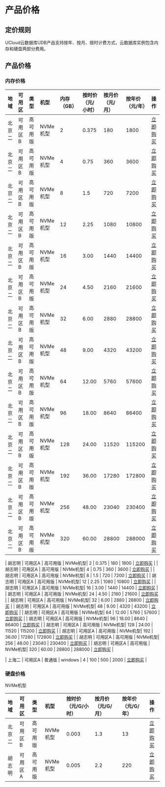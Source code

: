 # 产品价格

## 定价规则
UCloud云数据库UDB产品支持按年、按月、按时计费方式，云数据库实例包含内存和硬盘两部分费用。

## 产品价格

### 内存价格

<!-- udocs:price -->
| 地域 | 可用区 | 类型 | 机型 | 内存（GB） |  按时价（元/小时） | 按月价（元/月）| 按年价（元/年）| 操作 |
| :---- | :---- | :---- | :---- | :---- | :---- | :---- | :---- | :---- |
| 北京二 | 可用区B | 高可用版 | NVMe机型| 2 |  0.375  | 180 | 1800 | [立即购买](https://console.ucloud.cn/udb/mysql/create) |
| 北京二 | 可用区B | 高可用版 | NVMe机型| 4 |  0.75  | 360 | 3600 | [立即购买](https://console.ucloud.cn/udb/mysql/create) |
| 北京二 | 可用区B | 高可用版 | NVMe机型| 8 |  1.5  | 720 | 7200 | [立即购买](https://console.ucloud.cn/udb/mysql/create) |
| 北京二 | 可用区B | 高可用版 | NVMe机型| 12 |  2.25  | 1080 | 10800 | [立即购买](https://console.ucloud.cn/udb/mysql/create) |
| 北京二 | 可用区B | 高可用版 | NVMe机型| 16 |  3.00  | 1440 | 14400 | [立即购买](https://console.ucloud.cn/udb/mysql/create) |
| 北京二 | 可用区B | 高可用版 | NVMe机型| 24 |  4.50  | 2160 | 21600 | [立即购买](https://console.ucloud.cn/udb/mysql/create) |
| 北京二 | 可用区B | 高可用版 | NVMe机型| 32 |  6.00  | 2880 | 28800 | [立即购买](https://console.ucloud.cn/udb/mysql/create) |
| 北京二 | 可用区B | 高可用版 | NVMe机型| 48 |  9.00  | 4320 | 43200 | [立即购买](https://console.ucloud.cn/udb/mysql/create) |
| 北京二 | 可用区B | 高可用版 | NVMe机型| 64 |  12.00  | 5760 | 57600 | [立即购买](https://console.ucloud.cn/udb/mysql/create) |
| 北京二 | 可用区B | 高可用版 | NVMe机型| 96 |  18.00  | 8640 | 86400 | [立即购买](https://console.ucloud.cn/udb/mysql/create) |
| 北京二 | 可用区B | 高可用版 | NVMe机型| 128 |  24.00  | 11520 | 115200 | [立即购买](https://console.ucloud.cn/udb/mysql/create) |
| 北京二 | 可用区B | 高可用版 | NVMe机型| 192 |  36.00  | 17280 | 172800 | [立即购买](https://console.ucloud.cn/udb/mysql/create) |
| 北京二 | 可用区B | 高可用版 | NVMe机型| 256 |  48.00  | 23040 | 230400 | [立即购买](https://console.ucloud.cn/udb/mysql/create) |
| 北京二 | 可用区B | 高可用版 | NVMe机型| 320 |  60.00  | 28800 | 288000 | [立即购买](https://console.ucloud.cn/udb/mysql/create) |

| 胡志明 | 可用区A | 高可用版 | NVMe机型| 2 |  0.375  | 180 | 1800 | [立即购买](https://console.ucloud.cn/udb/mysql/create) |
| 胡志明 | 可用区A | 高可用版 | NVMe机型| 4 |  0.75  | 360 | 3600 | [立即购买](https://console.ucloud.cn/udb/mysql/create) |
| 胡志明 | 可用区A | 高可用版 | NVMe机型| 8 |  1.5  | 720 | 7200 | [立即购买](https://console.ucloud.cn/udb/mysql/create) |
| 胡志明 | 可用区A | 高可用版 | NVMe机型| 12 |  2.25  | 1080 | 10800 | [立即购买](https://console.ucloud.cn/udb/mysql/create) |
| 胡志明 | 可用区A | 高可用版 | NVMe机型| 16 |  3.00  | 1440 | 14400 | [立即购买](https://console.ucloud.cn/udb/mysql/create) |
| 胡志明 | 可用区A | 高可用版 | NVMe机型| 24 |  4.50  | 2160 | 21600 | [立即购买](https://console.ucloud.cn/udb/mysql/create) |
| 胡志明 | 可用区A | 高可用版 | NVMe机型| 32 |  6.00  | 2880 | 28800 | [立即购买](https://console.ucloud.cn/udb/mysql/create) |
| 胡志明 | 可用区A | 高可用版 | NVMe机型| 48 |  9.00  | 4320 | 43200 | [立即购买](https://console.ucloud.cn/udb/mysql/create) |
| 胡志明 | 可用区A | 高可用版 | NVMe机型| 64 |  12.00  | 5760 | 57600 | [立即购买](https://console.ucloud.cn/udb/mysql/create) |
| 胡志明 | 可用区A | 高可用版 | NVMe机型| 96 |  18.00  | 8640 | 86400 | [立即购买](https://console.ucloud.cn/udb/mysql/create) |
| 胡志明 | 可用区A | 高可用版 | NVMe机型| 128 |  24.00  | 11520 | 115200 | [立即购买](https://console.ucloud.cn/udb/mysql/create) |
| 胡志明 | 可用区A | 高可用版 | NVMe机型| 192 |  36.00  | 17280 | 172800 | [立即购买](https://console.ucloud.cn/udb/mysql/create) |
| 胡志明 | 可用区A | 高可用版 | NVMe机型| 256 |  48.00  | 23040 | 230400 | [立即购买](https://console.ucloud.cn/udb/mysql/create) |
| 胡志明 | 可用区A | 高可用版 | NVMe机型| 320 |  60.00  | 28800 | 288000 | [立即购买](https://console.ucloud.cn/udb/mysql/create) |

| 上海二 | 可用区A | 普通版 | windows | 4 |  100  | 500 | 2000 | [立即购买](https://console.ucloud.cn/udb/mysql/create) |



### 硬盘价格

NVMe机型

<!-- udocs:price -->
| 地域 | 可用区 | 类型 | 机型 | 按时价（元/G/小时） | 按月价（元/G/月）| 按年价（元/G/年）| 操作 |
| :---- | :---- | :---- | :---- | :---- | :---- | :---- | :---- |
| 北京二 | 可用区B | 高可用版 | NVMe机型| 0.003  | 1.3 | 13 | [立即购买](https://console.ucloud.cn/udb/mysql/create) |
| 胡志明 | 可用区A | 高可用版 | NVMe机型| 0.005  | 2.2 | 220 | [立即购买](https://console.ucloud.cn/udb/mysql/create) |

